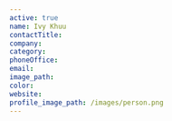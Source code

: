 ```yaml
---
active: true
name: Ivy Khuu
contactTitle:
company:
category:
phoneOffice:
email:
image_path:
color:
website:
profile_image_path: /images/person.png
---
```

